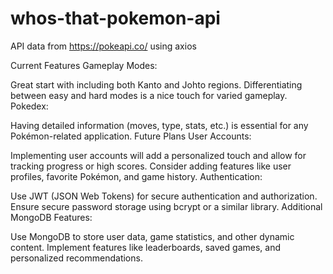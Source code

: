 # whos-that-pokemon-api
API data from https://pokeapi.co/ using axios

Current Features
Gameplay Modes:

Great start with including both Kanto and Johto regions.
Differentiating between easy and hard modes is a nice touch for varied gameplay.
Pokedex:

Having detailed information (moves, type, stats, etc.) is essential for any Pokémon-related application.
Future Plans
User Accounts:

Implementing user accounts will add a personalized touch and allow for tracking progress or high scores.
Consider adding features like user profiles, favorite Pokémon, and game history.
Authentication:

Use JWT (JSON Web Tokens) for secure authentication and authorization.
Ensure secure password storage using bcrypt or a similar library.
Additional MongoDB Features:

Use MongoDB to store user data, game statistics, and other dynamic content.
Implement features like leaderboards, saved games, and personalized recommendations.
